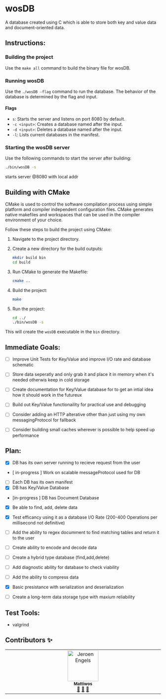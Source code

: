 # wosDB
A database created using C which is able to store both key and value data and document-oriented data.  

## Instructions:  

### Building the project

Use the `make all` command to build the binary file for wosDB.

### Running wosDB

Use the `./wosDB -flag` command to run the database. The behavior of the database is determined by the flag and input.

#### Flags

- `s`: Starts the server and listens on port 8080 by default.
- `-c <input>`: Creates a database named after the input.
- `-d <input>`: Deletes a database named after the input.
- `-l`: Lists current databases in the manifest.

### Starting the wosDB server

Use the following commands to start the server after building:

```bash
./bin/wosDB -s
```
starts server @8080 with local addr  

## Building with CMake

CMake is used to control the software compilation process using simple platform and compiler independent configuration files. CMake generates native makefiles and workspaces that can be used in the compiler environment of your choice.

Follow these steps to build the project using CMake:

1. Navigate to the project directory.

2. Create a new directory for the build outputs:

    ```bash
    mkdir build bin
    cd build
    ```

3. Run CMake to generate the Makefile:

    ```bash
    cmake ..
    ```

4. Build the project:

    ```bash
    make
    ```
5. Run the project:

    ```bash
    cd ../
    ./bin/wosDB -s
    ```
This will create the `wosDB` executable in the `bin` directory.
## Immediate Goals:    
- [ ] Improve Unit Tests for Key/Value and improve I/O rate and database schematic  
- [ ] Store data seperatly and only grab it and place it in memory when it's needed otherwis keep in cold storage  
- [ ] Create documentation for Key/Value database for to get an intial idea how it should work in the futureux
- [ ] Build out Key/Value functionaility for practical use and debugging  
- [ ] Consider adding an HTTP alterative other than just using my own messagingProtocol for fallback
- [ ] Consider building small caches wherever is possible to help speed up performance  


## Plan:    
- [x] DB has its own server running to recieve request from
      the user 
- [ in-progress ] Work on scalable messageProtocol used for DB  
- [ ] Each DB has its own manifest  
- [X] DB has Key/Value Database
- [in-progress ] DB has Document Database
- [X] Be able to find, add, delete data
- [x] Test efficancy using it as a database I/O Rate (200-400 Operations per millisecond not definitive)
- [ ] Add the ability to regex documment to find matching tables and
      return it to the user  
- [ ] Create ability to encode and decode data  
- [ ] Create a hybrid type database  (find,add,delete)  
- [ ] Add diagnostic ability for database to check viability  
- [ ] Add the ability to compress data  
- [x] Basic presistance with serialization and deserialization
- [ ] Create a long-term data storage type with maxium reliability  


## Test Tools:  
- valgrind  

## Contributors ✨  
<table>
  <tbody>
    <tr>  
            <td align="center" valign="top" width="14.28%">
              <a href="https://github.com/Mattiwos">
                <img src="https://avatars.githubusercontent.com/u/44147357?v=4" width="100px;" alt="Jeroen Engels"/>
                <br />
                <sub><b>Mattiwos</b></sub>
              </a><br />
              <a href="https://github.com/mattiwos/wosDB/commits?author=mattiwos" title="Documentation">📖</a> <a href="https://github.com/mattiwos/wosDB/pulls?q=mattiwos" title="Reviewed Pull Requests">👀</a> 
              <a href="#tool-mattiwos" title="Tools">🔧</a>
          </td>
  </tr> 

  </tbody>
</table>


